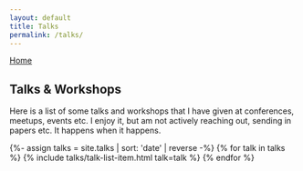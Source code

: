 ```yaml
---
layout: default
title: Talks
permalink: /talks/
---
```


<article>
  <a class="back-button" href="/">
    Home
  </a>
  <h1>Talks & Workshops</h1>
  <p>
    Here is a list of some talks and workshops that I have given at conferences, meetups, events etc. I enjoy it, but am not actively reaching out, sending in papers etc. It happens when it happens.
  </p>
</article>

<div class="talk list">
  {%- assign talks = site.talks | sort: 'date' | reverse -%}
  {% for talk in talks %}
  {% include talks/talk-list-item.html talk=talk %}
  {% endfor %}
</div>